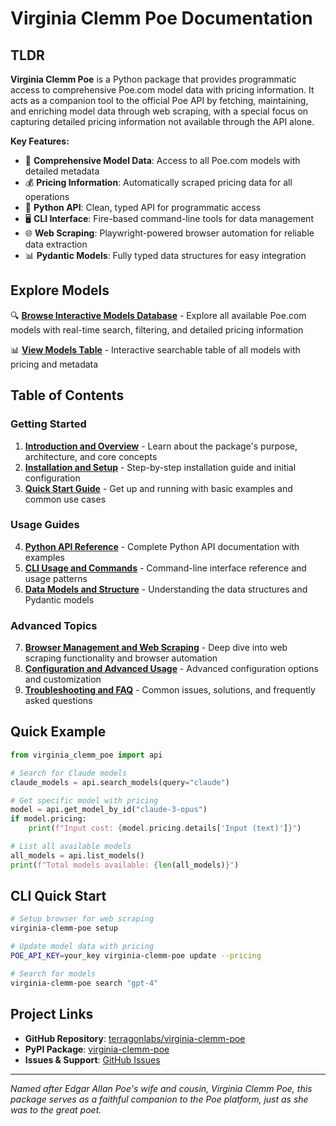 # Virginia Clemm Poe Documentation

## TLDR

**Virginia Clemm Poe** is a Python package that provides programmatic access to comprehensive Poe.com model data with pricing information. It acts as a companion tool to the official Poe API by fetching, maintaining, and enriching model data through web scraping, with a special focus on capturing detailed pricing information not available through the API alone.

**Key Features:**
- 🤖 **Comprehensive Model Data**: Access to all Poe.com models with detailed metadata
- 💰 **Pricing Information**: Automatically scraped pricing data for all operations
- 🐍 **Python API**: Clean, typed API for programmatic access
- 🖥️ **CLI Interface**: Fire-based command-line tools for data management
- 🌐 **Web Scraping**: Playwright-powered browser automation for reliable data extraction
- 📊 **Pydantic Models**: Fully typed data structures for easy integration

## Explore Models

🔍 **[Browse Interactive Models Database](models/index.md)** - Explore all available Poe.com models with real-time search, filtering, and detailed pricing information

📊 **[View Models Table](table.html)** - Interactive searchable table of all models with pricing and metadata

## Table of Contents

### Getting Started
1. **[Introduction and Overview](chapter1-introduction.md)** - Learn about the package's purpose, architecture, and core concepts
2. **[Installation and Setup](chapter2-installation.md)** - Step-by-step installation guide and initial configuration
3. **[Quick Start Guide](chapter3-quickstart.md)** - Get up and running with basic examples and common use cases

### Usage Guides
4. **[Python API Reference](chapter4-api.md)** - Complete Python API documentation with examples
5. **[CLI Usage and Commands](chapter5-cli.md)** - Command-line interface reference and usage patterns
6. **[Data Models and Structure](chapter6-models.md)** - Understanding the data structures and Pydantic models

### Advanced Topics
7. **[Browser Management and Web Scraping](chapter7-browser.md)** - Deep dive into web scraping functionality and browser automation
8. **[Configuration and Advanced Usage](chapter8-configuration.md)** - Advanced configuration options and customization
9. **[Troubleshooting and FAQ](chapter9-troubleshooting.md)** - Common issues, solutions, and frequently asked questions

## Quick Example

```python
from virginia_clemm_poe import api

# Search for Claude models
claude_models = api.search_models(query="claude")

# Get specific model with pricing
model = api.get_model_by_id("claude-3-opus")
if model.pricing:
    print(f"Input cost: {model.pricing.details['Input (text)']}")

# List all available models
all_models = api.list_models()
print(f"Total models available: {len(all_models)}")
```

## CLI Quick Start

```bash
# Setup browser for web scraping
virginia-clemm-poe setup

# Update model data with pricing
POE_API_KEY=your_key virginia-clemm-poe update --pricing

# Search for models
virginia-clemm-poe search "gpt-4"
```

## Project Links

- **GitHub Repository**: [terragonlabs/virginia-clemm-poe](https://github.com/terragonlabs/virginia-clemm-poe)
- **PyPI Package**: [virginia-clemm-poe](https://pypi.org/project/virginia-clemm-poe/)
- **Issues & Support**: [GitHub Issues](https://github.com/terragonlabs/virginia-clemm-poe/issues)

---

*Named after Edgar Allan Poe's wife and cousin, Virginia Clemm Poe, this package serves as a faithful companion to the Poe platform, just as she was to the great poet.*